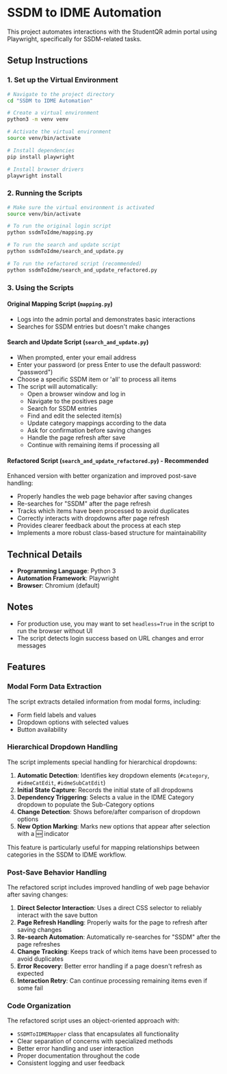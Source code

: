 # SSDM to IDME Automation

This project automates interactions with the StudentQR admin portal using Playwright, specifically for SSDM-related tasks.

## Setup Instructions

### 1. Set up the Virtual Environment

```bash
# Navigate to the project directory
cd "SSDM to IDME Automation"

# Create a virtual environment
python3 -m venv venv

# Activate the virtual environment
source venv/bin/activate

# Install dependencies
pip install playwright

# Install browser drivers
playwright install
```

### 2. Running the Scripts

```bash
# Make sure the virtual environment is activated
source venv/bin/activate

# To run the original login script
python ssdmToIdme/mapping.py

# To run the search and update script
python ssdmToIdme/search_and_update.py

# To run the refactored script (recommended)
python ssdmToIdme/search_and_update_refactored.py
```

### 3. Using the Scripts

#### Original Mapping Script (`mapping.py`)
- Logs into the admin portal and demonstrates basic interactions
- Searches for SSDM entries but doesn't make changes

#### Search and Update Script (`search_and_update.py`)
- When prompted, enter your email address
- Enter your password (or press Enter to use the default password: "password")
- Choose a specific SSDM item or 'all' to process all items
- The script will automatically:
  - Open a browser window and log in
  - Navigate to the positives page
  - Search for SSDM entries
  - Find and edit the selected item(s)
  - Update category mappings according to the data
  - Ask for confirmation before saving changes
  - Handle the page refresh after save
  - Continue with remaining items if processing all

#### Refactored Script (`search_and_update_refactored.py`) - Recommended
Enhanced version with better organization and improved post-save handling:
- Properly handles the web page behavior after saving changes
- Re-searches for "SSDM" after the page refresh
- Tracks which items have been processed to avoid duplicates
- Correctly interacts with dropdowns after page refresh
- Provides clearer feedback about the process at each step
- Implements a more robust class-based structure for maintainability

## Technical Details

- **Programming Language**: Python 3
- **Automation Framework**: Playwright
- **Browser**: Chromium (default)

## Notes

- For production use, you may want to set `headless=True` in the script to run the browser without UI
- The script detects login success based on URL changes and error messages

## Features

### Modal Form Data Extraction

The script extracts detailed information from modal forms, including:
- Form field labels and values
- Dropdown options with selected values
- Button availability

### Hierarchical Dropdown Handling

The script implements special handling for hierarchical dropdowns:
1. **Automatic Detection**: Identifies key dropdown elements (`#category`, `#idmeCatEdit`, `#idmeSubCatEdit`)
2. **Initial State Capture**: Records the initial state of all dropdowns
3. **Dependency Triggering**: Selects a value in the IDME Category dropdown to populate the Sub-Category options
4. **Change Detection**: Shows before/after comparison of dropdown options
5. **New Option Marking**: Marks new options that appear after selection with a 🆕 indicator

This feature is particularly useful for mapping relationships between categories in the SSDM to IDME workflow.

### Post-Save Behavior Handling

The refactored script includes improved handling of web page behavior after saving changes:

1. **Direct Selector Interaction**: Uses a direct CSS selector to reliably interact with the save button
2. **Page Refresh Handling**: Properly waits for the page to refresh after saving changes
3. **Re-search Automation**: Automatically re-searches for "SSDM" after the page refreshes
4. **Change Tracking**: Keeps track of which items have been processed to avoid duplicates
5. **Error Recovery**: Better error handling if a page doesn't refresh as expected
6. **Interaction Retry**: Can continue processing remaining items even if some fail

### Code Organization

The refactored script uses an object-oriented approach with:

- `SSDMToIDMEMapper` class that encapsulates all functionality
- Clear separation of concerns with specialized methods
- Better error handling and user interaction
- Proper documentation throughout the code
- Consistent logging and user feedback
